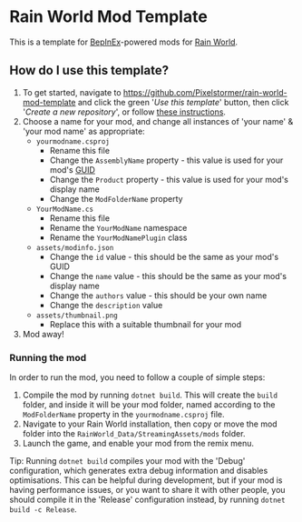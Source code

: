 # Rain World Mod Template

This is a template for [BepInEx](https://github.com/BepInEx/BepInEx)-powered mods for [Rain World](https://store.steampowered.com/app/312520/Rain_World/).

## How do I use this template?

1. To get started, navigate to https://github.com/Pixelstormer/rain-world-mod-template and click the green '*Use this template*' button, then click '*Create a new repository*', or follow [these instructions](https://docs.github.com/en/repositories/creating-and-managing-repositories/creating-a-repository-from-a-template).
2. Choose a name for your mod, and change all instances of 'your name' & 'your mod name' as appropriate:
    - `yourmodname.csproj`
        - Rename this file
        - Change the `AssemblyName` property - this value is used for your mod's [GUID](https://rainworldmodding.miraheze.org/wiki/BepInPlugins#Step_2.3_-_Setting_up_the_mod's_information)
        - Change the `Product` property - this value is used for your mod's display name
        - Change the `ModFolderName` property
    - `YourModName.cs`
        - Rename this file
        - Rename the `YourModName` namespace
        - Rename the `YourModNamePlugin` class
    - `assets/modinfo.json`
        - Change the `id` value - this should be the same as your mod's GUID
        - Change the `name` value - this should be the same as your mod's display name
        - Change the `authors` value - this should be your own name
        - Change the `description` value
    - `assets/thumbnail.png`
        - Replace this with a suitable thumbnail for your mod
3. Mod away!

### Running the mod

In order to run the mod, you need to follow a couple of simple steps:
1. Compile the mod by running `dotnet build`. This will create the `build` folder, and inside it will be your mod folder, named according to the `ModFolderName` property in the `yourmodname.csproj` file.
2. Navigate to your Rain World installation, then copy or move the mod folder into the `RainWorld_Data/StreamingAssets/mods` folder.
3. Launch the game, and enable your mod from the remix menu.

Tip: Running `dotnet build` compiles your mod with the 'Debug' configuration, which generates extra debug information and disables optimisations. This can be helpful during development, but if your mod is having performance issues, or you want to share it with other people, you should compile it in the 'Release' configuration instead, by running `dotnet build -c Release`.
